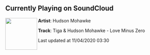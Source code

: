 ## Currently Playing on SoundCloud

[<img align="left" width="100" src="https://i1.sndcdn.com/artworks-jJtkp88MnjzdMyI9-xBceyg-t50x50.jpg">](https://soundcloud.com/hudsonmohawke/tiga-hudson-mohawke-love-minus-zero)

**Artist**: Hudson Mohawke 

**Track**: Tiga & Hudson Mohawke - Love Minus Zero

Last updated at 11/04/2020 03:30
